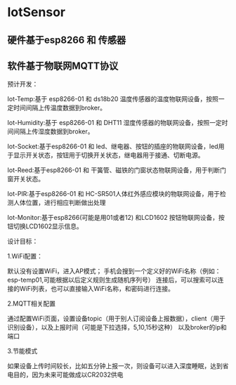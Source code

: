 # IotSensor

## 硬件基于esp8266 和 传感器

## 软件基于物联网MQTT协议

预计开发：

Iot-Temp:基于 esp8266-01 和 ds18b20 温度传感器的温度物联网设备，按照一定时间间隔上传温度数据到broker。

Iot-Humidity:基于 esp8266-01 和 DHT11 湿度传感器的物联网设备，按照一定时间间隔上传湿度数据到broker。

Iot-Socket:基于esp8266-01 和 led、继电器、按钮的插座的物联网设备，led用于显示开关状态，按钮用于切换开关状态，继电器用于接通、切断电源。

Iot-Reed:基于esp8266-01 和 干簧管、磁铁的门窗状态物联网设备，用于判断门窗开关状态。

Iot-PIR:基于esp8266-01 和 HC-SR501人体红外感应模块的物联网设备，用于检测人体位置，进行相应判断做出处理

Iot-Monitor:基于esp8266(可能是用01或者12) 和LCD1602 按钮物联网设备，按钮切换LCD1602显示信息。

设计目标：

1.WiFi配置：

默认没有设置WiFi，进入AP模式；
手机会搜到一个定义好的WiFi名称（例如：esp-temp01,可能根据以后定义规则生成随机序列号）
连接后，可以搜索可以连接的WiFi列表，也可以直接输入WiFi名称，和密码进行连接。

2.MQTT相关配置

通过配置WiFi页面，设置设备topic（用于别人订阅设备上报数据），client（用于识别设备），以及上报时间（可能是下拉选择，5,10,15秒这种）
以及broker的ip和端口

3.节能模式

如果设备上传时间较长，比如五分钟上报一次，则设备可以进入深度睡眠，达到省电目的，因为未来可能做成以CR2032供电




